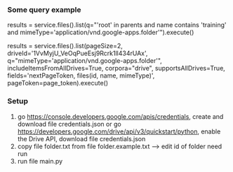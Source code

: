 ### Some query example

results = service.files().list(q="'root' in parents and name contains 'training' and mimeType='application/vnd.google-apps.folder'").execute()

results = service.files().list(pageSize=2, driveId='1VvMyjU_VeOqPueEsj9Rcrk1ll434rUAx', q="mimeType='application/vnd.google-apps.folder'", includeItemsFromAllDrives=True, corpora="drive", supportsAllDrives=True, fields='nextPageToken, files(id, name, mimeType)', pageToken=page_token).execute()

### Setup

1. go https://console.developers.google.com/apis/credentials, create and download file credentials.json
or go https://developers.google.com/drive/api/v3/quickstart/python, enable the Drive API, download file credentials.json
2. copy file folder.txt from file folder.example.txt --> edit id of folder need run
3. run file main.py